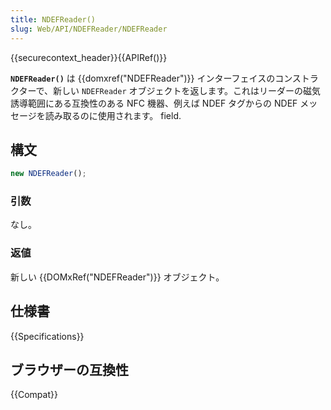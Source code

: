 ```yaml
---
title: NDEFReader()
slug: Web/API/NDEFReader/NDEFReader
---
```

{{securecontext_header}}{{APIRef()}}

**`NDEFReader()`** は {{domxref("NDEFReader")}} インターフェイスのコンストラクターで、新しい `NDEFReader` オブジェクトを返します。これはリーダーの磁気誘導範囲にある互換性のある NFC 機器、例えば NDEF タグからの NDEF メッセージを読み取るのに使用されます。
field.

## 構文

```js
new NDEFReader();
```

### 引数

なし。

### 返値

新しい {{DOMxRef("NDEFReader")}} オブジェクト。

## 仕様書

{{Specifications}}

## ブラウザーの互換性

{{Compat}}
